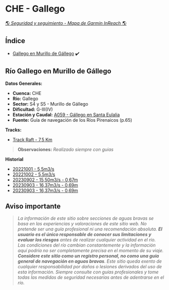 # CHE - Gallego
[:earth_americas: *Seguridad y seguimiento - Mapa de Garmin InReach* :earth_americas:](https://share.garmin.com/gpalacios82)

## Índice
* [Gallego en Murillo de Gállego](./CHE-Gallego.md#río-gallego-en-murillo-de-gállego) :heavy_check_mark:

## Río Gallego en Murillo de Gállego

**Datos Generales:**
* **Cuenca:** CHE
* **Río:** Gallego
* **Sector:** S4 y S5 - Murillo de Gállego
* **Dificultad:** G-III(IV)
* **Estación y Caudal:** [A059 - Gállego en Santa Eulalia](http://www.saihebro.com/semobile/index.php?url=/tr/ficha/estacion:A059)
* **Fuente:** Guía de navegación de los Ríos Pirenaicos (p.65)

**Tracks:**
* [Track Raft - 7,5 Km](https://connect.garmin.com/modern/course/306567836)

>**Observaciones:**
*Realizado siempre con guias*

**Historial**
* [20221001 - 5,5m3/s](https://connect.garmin.com/modern/activity/9710631639)
* [20221002 - 5,5m3/s](https://connect.garmin.com/modern/activity/9715802132)
* [20230902 - 15,50m3/s - 0,67m](https://connect.garmin.com/modern/activity/11929234570)
* [20230903 - 16,37m3/s - 0,69m](https://connect.garmin.com/modern/activity/11937666186)
* [20230903 - 16,37m3/s - 0,69m](https://connect.garmin.com/modern/activity/11937667502)

## Aviso importante
>*La información de este sitio sobre secciones de aguas bravas se basa en las experiencias y valoraciones de este sitio web. No pretende ser una guía profesional ni una recomendación absoluta. **El usuario es el único responsable de conocer sus limitaciones y evaluar los riesgos** antes de realizar cualquier actividad en el río. Las condiciones del río cambian constantemente y la información aquí podría no ser completamente precisa en el momento de su viaje. **Considere este sitio como un registro personal, no como una guía general de navegación en aguas bravas**. Este sitio queda exento de cualquier responsabilidad por daños o lesiones derivados del uso de esta información. Siempre consulte con guías profesionales y tome todas las medidas de seguridad necesarias antes de adentrarse en el río.*